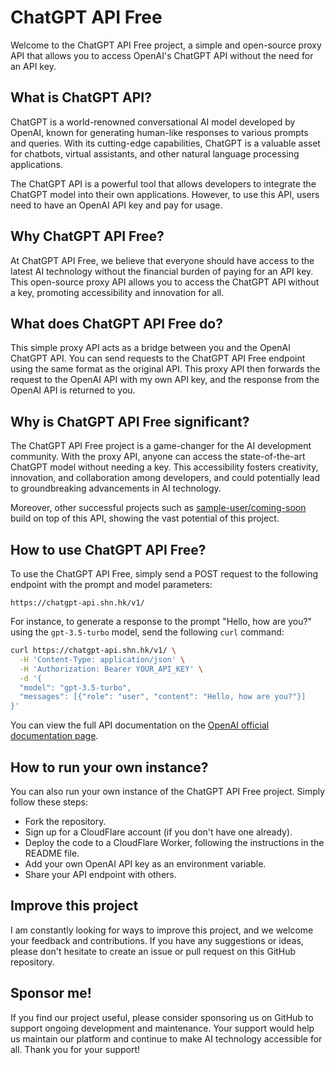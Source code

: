 # ChatGPT API Free

Welcome to the ChatGPT API Free project, a simple and open-source proxy API that allows you to access OpenAI's ChatGPT API without the need for an API key.

## What is ChatGPT API?

ChatGPT is a world-renowned conversational AI model developed by OpenAI, known for generating human-like responses to various prompts and queries. With its cutting-edge capabilities, ChatGPT is a valuable asset for chatbots, virtual assistants, and other natural language processing applications.

The ChatGPT API is a powerful tool that allows developers to integrate the ChatGPT model into their own applications. However, to use this API, users need to have an OpenAI API key and pay for usage.

## Why ChatGPT API Free?

At ChatGPT API Free, we believe that everyone should have access to the latest AI technology without the financial burden of paying for an API key. This open-source proxy API allows you to access the ChatGPT API without a key, promoting accessibility and innovation for all.

## What does ChatGPT API Free do?

This simple proxy API acts as a bridge between you and the OpenAI ChatGPT API. You can send requests to the ChatGPT API Free endpoint using the same format as the original API. This proxy API then forwards the request to the OpenAI API with my own API key, and the response from the OpenAI API is returned to you.

## Why is ChatGPT API Free significant?

The ChatGPT API Free project is a game-changer for the AI development community. With the proxy API, anyone can access the state-of-the-art ChatGPT model without needing a key. This accessibility fosters creativity, innovation, and collaboration among developers, and could potentially lead to groundbreaking advancements in AI technology.

Moreover, other successful projects such as [sample-user/coming-soon](https://github.com/sample-user/coming-soon) build on top of this API, showing the vast potential of this project.

## How to use ChatGPT API Free?

To use the ChatGPT API Free, simply send a POST request to the following endpoint with the prompt and model parameters:

```
https://chatgpt-api.shn.hk/v1/
```

For instance, to generate a response to the prompt "Hello, how are you?" using the `gpt-3.5-turbo` model, send the following `curl` command:

```sh
curl https://chatgpt-api.shn.hk/v1/ \
  -H 'Content-Type: application/json' \
  -H 'Authorization: Bearer YOUR_API_KEY' \
  -d '{
  "model": "gpt-3.5-turbo",
  "messages": [{"role": "user", "content": "Hello, how are you?"}]
}'
```

You can view the full API documentation on the [OpenAI official documentation page](https://platform.openai.com/docs/api-reference/chat/create).

## How to run your own instance?

You can also run your own instance of the ChatGPT API Free project. Simply follow these steps:

- Fork the repository.
- Sign up for a CloudFlare account (if you don't have one already).
- Deploy the code to a CloudFlare Worker, following the instructions in the README file.
- Add your own OpenAI API key as an environment variable.
- Share your API endpoint with others.

## Improve this project

I am constantly looking for ways to improve this project, and we welcome your feedback and contributions. If you have any suggestions or ideas, please don't hesitate to create an issue or pull request on this GitHub repository.

## Sponsor me!

If you find our project useful, please consider sponsoring us on GitHub to support ongoing development and maintenance. Your support would help us maintain our platform and continue to make AI technology accessible for all. Thank you for your support!
